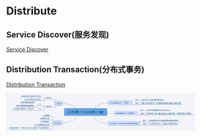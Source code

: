 # Distribute

## Service Discover(服务发现)

  [Service Discover](https://github.com/Devonmusa/demos-parent/blob/develop/distributed/doc/1.服务发现.md)

## Distribution Transaction(分布式事务)
  
  [Distribution Transaction](https://github.com/Devonmusa/demos-parent/blob/develop/distributed/doc/2.分布式事务.md)

  ![](https://github.com/Devonmusa/demos-parent/blob/develop/distributed/doc/img/CAP.png)
